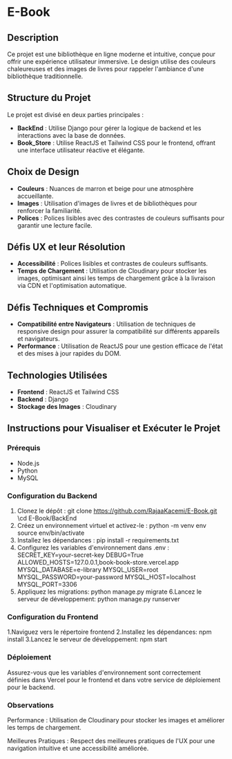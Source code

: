 # E-Book

## Description
Ce projet est une bibliothèque en ligne moderne et intuitive, conçue pour offrir une expérience utilisateur immersive. Le design utilise des couleurs chaleureuses et des images de livres pour rappeler l'ambiance d'une bibliothèque traditionnelle.

## Structure du Projet
Le projet est divisé en deux parties principales :
- **BackEnd** : Utilise Django pour gérer la logique de backend et les interactions avec la base de données.
- **Book_Store** : Utilise ReactJS et Tailwind CSS pour le frontend, offrant une interface utilisateur réactive et élégante.

## Choix de Design
- **Couleurs** : Nuances de marron et beige pour une atmosphère accueillante.
- **Images** : Utilisation d'images de livres et de bibliothèques pour renforcer la familiarité.
- **Polices** : Polices lisibles avec des contrastes de couleurs suffisants pour garantir une lecture facile.

## Défis UX et leur Résolution
- **Accessibilité** : Polices lisibles et contrastes de couleurs suffisants.
- **Temps de Chargement** : Utilisation de Cloudinary pour stocker les images, optimisant ainsi les temps de chargement grâce à la livraison via CDN et l'optimisation automatique.

## Défis Techniques et Compromis
- **Compatibilité entre Navigateurs** : Utilisation de techniques de responsive design pour assurer la compatibilité sur différents appareils et navigateurs.
- **Performance** : Utilisation de ReactJS pour une gestion efficace de l'état et des mises à jour rapides du DOM.

## Technologies Utilisées
- **Frontend** : ReactJS et Tailwind CSS
- **Backend** : Django
- **Stockage des Images** : Cloudinary

## Instructions pour Visualiser et Exécuter le Projet

### Prérequis
- Node.js
- Python
- MySQL

### Configuration du Backend
1. Clonez le dépôt :
   git clone https://github.com/RajaaKacemi/E-Book.git
   \\cd E-Book/BackEnd
2. Créez un environnement virtuel et activez-le :
   python -m venv env
   source env/bin/activate
3. Installez les dépendances :
   pip install -r requirements.txt
4. Configurez les variables d'environnement dans .env :
   SECRET_KEY=your-secret-key
   DEBUG=True
   ALLOWED_HOSTS=127.0.0.1,book-book-store.vercel.app
   MYSQL_DATABASE=e-library
   MYSQL_USER=root
   MYSQL_PASSWORD=your-password
   MYSQL_HOST=localhost
   MYSQL_PORT=3306
5. Appliquez les migrations:
   python manage.py migrate
6.Lancez le serveur de développement:
   python manage.py runserver

### Configuration du Frontend
1.Naviguez vers le répertoire frontend 
2.Installez les dépendances:
  npm install
3.Lancez le serveur de développement:
  npm start

### Déploiement
Assurez-vous que les variables d'environnement sont correctement définies dans Vercel pour le frontend et dans votre service de déploiement pour le backend.

### Observations
Performance : Utilisation de Cloudinary pour stocker les images et améliorer les temps de chargement.

Meilleures Pratiques : Respect des meilleures pratiques de l'UX pour une navigation intuitive et une accessibilité améliorée.



  


